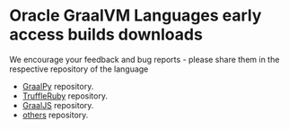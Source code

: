 # Oracle GraalVM Languages early access builds downloads

We encourage your feedback and bug reports - please share them in the respective repository of the language
- [GraalPy](https://github.com/oracle/graalpy) repository.
- [TruffleRuby](https://github.com/oracle/truffleruby) repository.
- [GraalJS](https://github.com/oracle/graaljs) repository.
- [others](https://github.com/oracle/graal) repository.
